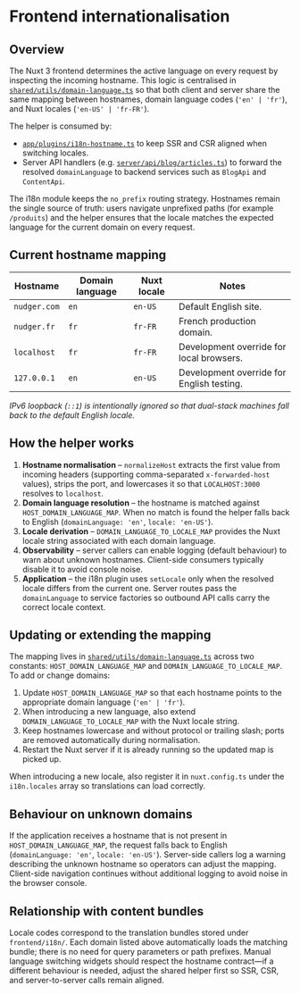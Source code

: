 # Frontend internationalisation

## Overview
The Nuxt 3 frontend determines the active language on every request by inspecting the incoming hostname. This logic is centralised in [`shared/utils/domain-language.ts`](../shared/utils/domain-language.ts) so that both client and server share the same mapping between hostnames, domain language codes (`'en' | 'fr'`), and Nuxt locales (`'en-US' | 'fr-FR'`).

The helper is consumed by:

- [`app/plugins/i18n-hostname.ts`](../app/plugins/i18n-hostname.ts) to keep SSR and CSR aligned when switching locales.
- Server API handlers (e.g. [`server/api/blog/articles.ts`](../server/api/blog/articles.ts)) to forward the resolved `domainLanguage` to backend services such as `BlogApi` and `ContentApi`.

The i18n module keeps the `no_prefix` routing strategy. Hostnames remain the single source of truth: users navigate unprefixed paths (for example `/produits`) and the helper ensures that the locale matches the expected language for the current domain on every request.

## Current hostname mapping
| Hostname        | Domain language | Nuxt locale | Notes                                     |
|-----------------|-----------------|-------------|-------------------------------------------|
| `nudger.com`    | `en`            | `en-US`     | Default English site.                     |
| `nudger.fr`     | `fr`            | `fr-FR`     | French production domain.                 |
| `localhost`     | `fr`            | `fr-FR`     | Development override for local browsers.  |
| `127.0.0.1`     | `en`            | `en-US`     | Development override for English testing. |

*IPv6 loopback (`::1`) is intentionally ignored so that dual-stack machines fall back to the default English locale.*

## How the helper works
1. **Hostname normalisation** – `normalizeHost` extracts the first value from incoming headers (supporting comma-separated `x-forwarded-host` values), strips the port, and lowercases it so that `LOCALHOST:3000` resolves to `localhost`.
2. **Domain language resolution** – the hostname is matched against `HOST_DOMAIN_LANGUAGE_MAP`. When no match is found the helper falls back to English (`domainLanguage: 'en'`, `locale: 'en-US'`).
3. **Locale derivation** – `DOMAIN_LANGUAGE_TO_LOCALE_MAP` provides the Nuxt locale string associated with each domain language.
4. **Observability** – server callers can enable logging (default behaviour) to warn about unknown hostnames. Client-side consumers typically disable it to avoid console noise.
5. **Application** – the i18n plugin uses `setLocale` only when the resolved locale differs from the current one. Server routes pass the `domainLanguage` to service factories so outbound API calls carry the correct locale context.

## Updating or extending the mapping
The mapping lives in [`shared/utils/domain-language.ts`](../shared/utils/domain-language.ts) across two constants: `HOST_DOMAIN_LANGUAGE_MAP` and `DOMAIN_LANGUAGE_TO_LOCALE_MAP`. To add or change domains:

1. Update `HOST_DOMAIN_LANGUAGE_MAP` so that each hostname points to the appropriate domain language (`'en' | 'fr'`).
2. When introducing a new language, also extend `DOMAIN_LANGUAGE_TO_LOCALE_MAP` with the Nuxt locale string.
3. Keep hostnames lowercase and without protocol or trailing slash; ports are removed automatically during normalisation.
4. Restart the Nuxt server if it is already running so the updated map is picked up.

When introducing a new locale, also register it in `nuxt.config.ts` under the `i18n.locales` array so translations can load correctly.

## Behaviour on unknown domains
If the application receives a hostname that is not present in `HOST_DOMAIN_LANGUAGE_MAP`, the request falls back to English (`domainLanguage: 'en'`, `locale: 'en-US'`). Server-side callers log a warning describing the unknown hostname so operators can adjust the mapping. Client-side navigation continues without additional logging to avoid noise in the browser console.

## Relationship with content bundles
Locale codes correspond to the translation bundles stored under `frontend/i18n/`. Each domain listed above automatically loads the matching bundle; there is no need for query parameters or path prefixes. Manual language switching widgets should respect the hostname contract—if a different behaviour is needed, adjust the shared helper first so SSR, CSR, and server-to-server calls remain aligned.